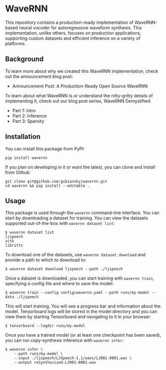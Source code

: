 # WaveRNN

This repository contains a production-ready implementation of WaveRNN-based
neural vocoder for autoregressive waveform synthesis. This implementation,
unlike others, focuses on production applications, supporting custom datasets
and efficient inference on a variety of platforms.

## Background

To learn more about why we created this WaveRNN implementation, check out the announcement blog post:

* Announcement Post: A Production-Ready Open Source WaveRNN

To learn about what WaveRNN is or understand the nitty-gritty details of implementing it, check out our blog post series, WaveRNN Demystified:

* Part 1: Intro
* Part 2: Inference
* Part 3: Sparsity

## Installation

You can install this package from PyPI:

```
pip install wavernn
```

If you plan on developing in it or want the latest, you can clone and install from Github:
```
git clone git@github.com:gibiansky/wavernn.git
cd wavernn && pip install --editable .
```

## Usage

This package is used through the `wavernn` command-line interface. You can start by downloading a dataset for training. You can view the datasets supported out-of-the-box with `wavernn dataset list`:

```
$ wavernn dataset list
ljspeech
vctk
libritts
```

To download one of the datasets, use `wavernn dataset download` and provide a path to which to download to:

```
$ wavernn dataset download ljspeech --path ./ljspeech
```

Once a dataset is downloaded, you can start training with `wavernn train`, specifying a config file and where to save the model:

```
$ wavernn train --config config/wavernn.yaml --path runs/my-model --data ./ljspeech
```

This will start training. You will see a progress bar and information about the model. Tensorboard logs will be stored in the model directory and you can view them by starting Tensorboard and navigating to it in your browser:

```
$ tensorboard --logdir runs/my-model
```

Once you have a trained model (or at least one checkpoint has been saved), you can run copy-synthesis inference with `wavernn infer`:

```
$ wavernn infer \
    --path runs/my-model \
    --input ./ljspeech/LJSpeech-1.1/wavs/LJ001-0001.wav \
    --output resynthesized-LJ001-0001.wav
```
